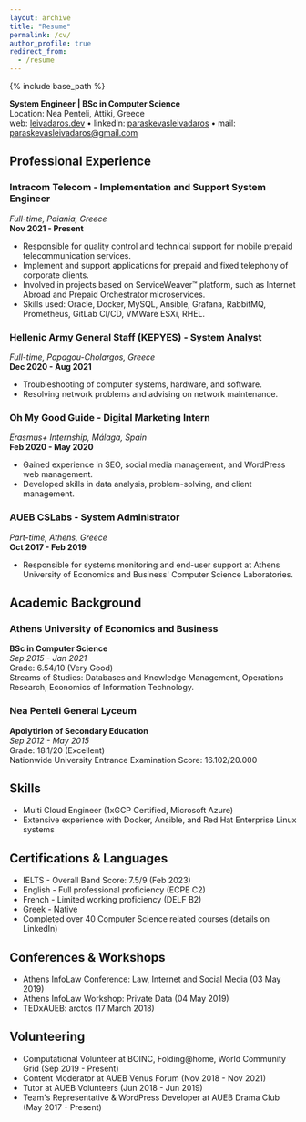 ```yaml
---
layout: archive
title: "Resume"
permalink: /cv/
author_profile: true
redirect_from:
  - /resume
---
```


{% include base_path %}

**System Engineer | BSc in Computer Science**  
Location: Nea Penteli, Attiki, Greece  
web: [leivadaros.dev](https://leivadaros.dev) • linkedIn: [paraskevasleivadaros](https://www.linkedin.com/in/paraskevasleivadaros) • mail: [paraskevasleivadaros@gmail.com](mailto:paraskevasleivadaros@gmail.com)

## Professional Experience

### Intracom Telecom - Implementation and Support System Engineer
*Full-time, Paiania, Greece*  
**Nov 2021 - Present**  
- Responsible for quality control and technical support for mobile prepaid telecommunication services.
- Implement and support applications for prepaid and fixed telephony of corporate clients.
- Involved in projects based on ServiceWeaver™ platform, such as Internet Abroad and Prepaid Orchestrator microservices.
- Skills used: Oracle, Docker, MySQL, Ansible, Grafana, RabbitMQ, Prometheus, GitLab CI/CD, VMWare ESXi, RHEL.

### Hellenic Army General Staff (KEPYES) - System Analyst
*Full-time, Papagou-Cholargos, Greece*  
**Dec 2020 - Aug 2021**  
- Troubleshooting of computer systems, hardware, and software.
- Resolving network problems and advising on network maintenance.

### Oh My Good Guide - Digital Marketing Intern
*Erasmus+ Internship, Málaga, Spain*  
**Feb 2020 - May 2020**  
- Gained experience in SEO, social media management, and WordPress web management.
- Developed skills in data analysis, problem-solving, and client management.

### AUEB CSLabs - System Administrator
*Part-time, Athens, Greece*  
**Oct 2017 - Feb 2019**  
- Responsible for systems monitoring and end-user support at Athens University of Economics and Business' Computer Science Laboratories.

## Academic Background

### Athens University of Economics and Business
**BSc in Computer Science**  
*Sep 2015 - Jan 2021*  
Grade: 6.54/10 (Very Good)  
Streams of Studies: Databases and Knowledge Management, Operations Research, Economics of Information Technology.

### Nea Penteli General Lyceum
**Apolytirion of Secondary Education**  
*Sep 2012 - May 2015*  
Grade: 18.1/20 (Excellent)  
Nationwide University Entrance Examination Score: 16.102/20.000

## Skills

- Multi Cloud Engineer (1xGCP Certified, Microsoft Azure)
- Extensive experience with Docker, Ansible, and Red Hat Enterprise Linux systems

## Certifications & Languages

- IELTS - Overall Band Score: 7.5/9 (Feb 2023)
- English - Full professional proficiency (ECPE C2)
- French - Limited working proficiency (DELF B2)
- Greek - Native
- Completed over 40 Computer Science related courses (details on LinkedIn)

## Conferences & Workshops

- Athens InfoLaw Conference: Law, Internet and Social Media (03 May 2019)
- Athens InfoLaw Workshop: Private Data (04 May 2019)
- TEDxAUEB: arctos (17 March 2018)

## Volunteering

- Computational Volunteer at BOINC, Folding@home, World Community Grid (Sep 2019 - Present)
- Content Moderator at AUEB Venus Forum (Nov 2018 - Nov 2021)
- Tutor at AUEB Volunteers (Jun 2018 - Jun 2019)
- Team's Representative & WordPress Developer at AUEB Drama Club (May 2017 - Present)
